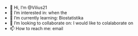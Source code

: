 - 👋 Hi, I’m @Vilius21
- 👀 I’m interested in: when the
- 🌱 I’m currently learning: Biostatistika
- 💞️ I’m looking to collaborate on: I would like to colalaborate on
- 📫 How to reach me: email

<!---
Vilius21/Vilius21 is a ✨ special ✨ repository because its `README.md` (this file) appears on your GitHub profile.
You can click the Preview link to take a look at your changes.
--->
